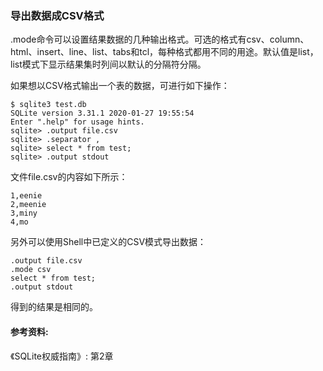### 导出数据成CSV格式

.mode命令可以设置结果数据的几种输出格式。可选的格式有csv、column、html、insert、line、list、tabs和tcl，每种格式都用不同的用途。默认值是list，list模式下显示结果集时列间以默认的分隔符分隔。

如果想以CSV格式输出一个表的数据，可进行如下操作：

```
$ sqlite3 test.db
SQLite version 3.31.1 2020-01-27 19:55:54
Enter ".help" for usage hints.
sqlite> .output file.csv
sqlite> .separator ,
sqlite> select * from test;
sqlite> .output stdout
```

文件file.csv的内容如下所示：

```
1,eenie
2,meenie
3,miny
4,mo
```

另外可以使用Shell中已定义的CSV模式导出数据：

```
.output file.csv
.mode csv
select * from test;
.output stdout
```

得到的结果是相同的。

#### 参考资料:
《SQLite权威指南》: 第2章
